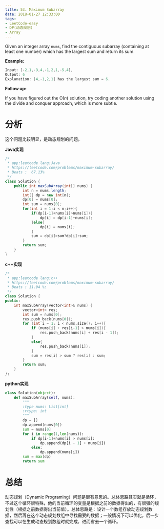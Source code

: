 ```yaml
---
title: 53. Maximum Subarray
date: 2018-01-27 12:33:00
tags:
- LeetCode-easy
- DP(动态规划)
- Array
---
```


Given an integer array `nums`, find the contiguous subarray (containing at least one number) which has the largest sum and return its sum.

**Example:**

```java
Input: [-2,1,-3,4,-1,2,1,-5,4],
Output: 6
Explanation: [4,-1,2,1] has the largest sum = 6.
```

**Follow up:**

If you have figured out the O(*n*) solution, try coding another solution using the divide and conquer approach, which is more subtle.

<!--more-->

# 分析

这个问题比较明显，是动态规划的问题。

**Java实现**

```java
/*
 * app:leetcode lang:Java
 * https://leetcode.com/problems/maximum-subarray/
 * Beats :  67.13%
 */
class Solution {
    public int maxSubArray(int[] nums) {
        int n = nums.length;
        int[] dp = new int[n];
        dp[0] = nums[0];
        int sum = nums[0];
        for(int i = 1;i < n;i++){
            if(dp[i-1]+nums[i]>nums[i]){
                dp[i] = dp[i-1]+nums[i];
            }else{
                dp[i] = nums[i];
            }
            sum = dp[i]>sum?dp[i]:sum;
        }
        return sum;
    }
}
```

**c++实现**

```c++
/*
 * app:leetcode lang:c++
 * https://leetcode.com/problems/maximum-subarray/
 * Beats : 11.94 %;
 */
class Solution {
public:
    int maxSubArray(vector<int>& nums) {
		vector<int> res;
		int sum = nums[0];
		res.push_back(nums[0]);
		for (int i = 1; i < nums.size(); i++){
			if (nums[i] + res[i-1] > nums[i]){
				res.push_back(nums[i] + res[i - 1]);
			}
			else{
				res.push_back(nums[i]);
			}
			sum = res[i] > sum ? res[i] : sum;
		}
		return sum;
    }
};
```

**python实现**

```python
class Solution(object):
    def maxSubArray(self, nums):
        """
        :type nums: List[int]
        :rtype: int
        """
        dp = []
        dp.append(nums[0])
        sum = nums[0]
        for i in range(1,len(nums)):
            if dp[i-1]+nums[i] > nums[i]:
                dp.append(dp[i - 1] + nums[i])
            else:
                dp.append(nums[i])
        sum = max(dp)
        return sum
```

# 总结

动态规划（Dynamic Programing）问题是很有意思的。总体思路其实就是循环，不过这个循环很特殊，他的当前循环的变量是根据之前的数据得出的，有很强的规划性（根据之前数据得出当前值）。总体思路是：设计一个数组存放动态规划数据，然后再在这个动态规划数组中寻找需要的数据；一般情况下可以优化，后一步查找可以在生成动态规划数组时就完成，进而省去一个循环。